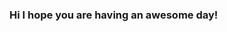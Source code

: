 ### Hi I hope you are having an awesome day!

<!--
**Laura05010/Laura05010** is a ✨ _special_ ✨ repository because its `README.md` (this file) appears on your GitHub profile.

- 🔭 I’m currently working on ... My personal website, the UTM Robotics Website, and an really fun side project
- 🌱 I’m currently learning ...Python (image recognizers, web scrappers), Java, HTML, CSS , Javascript
- 👯 I’m looking to collaborate on ... any fun projects!!
- 💬 Ask me about ...Anything!
- 📫 How to reach me: ...[My Website](www.lauramadrid.ca)
- 😄 Pronouns: ... She/Her
-->

